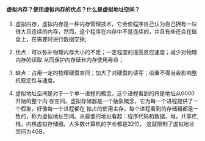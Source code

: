 #### 虚拟内存？使⽤虚拟内存的优点？什么是虚拟地址空间？

1) 虚拟内存，虚拟内存是⼀种内存管理技术，它会使程序⾃⼰认为⾃⼰拥有⼀块很⼤且连续的内存，然⽽，这个程序在内存中不是连续的，并且有些还会在磁盘上，在需要时进⾏数据交换;
2) 优点：可以弥补物理内存⼤⼩的不⾜；⼀定程度的提⾼反应速度；减少对物理内存的读取 从⽽保护内存延⻓内存使⽤寿命；
3) 缺点：占⽤⼀定的物理硬盘空间；加⼤了对硬盘的读写；设置不得当会影响整机稳定性与速度。


4) 虚拟地址空间是对于⼀个单⼀进程的概念，这个进程看到的将是地址从0000开始的整个内 存空间。虚拟存储器是⼀个抽象概念，它为每⼀个进程提供了⼀个假象，好像每⼀个进程都在 独占的使⽤主存。每个进程看到的存储器都是⼀致的，称为虚拟地址空间。从最低的地址看起：程序代码和数据，堆，共享库,栈，内核虚拟存储器。⼤多数计算机的字⻓都是32位， 这就限制了虚拟地址空间为4GB。

